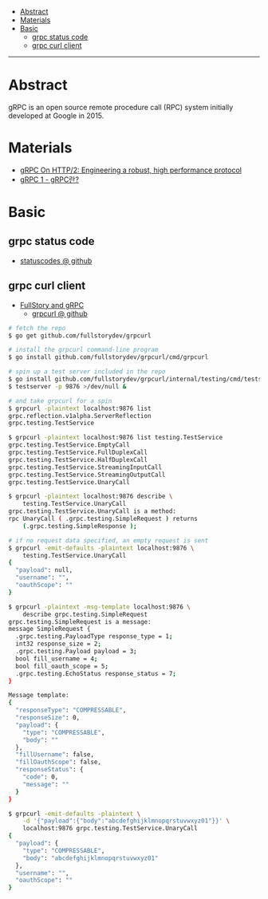 - [Abstract](#abstract)
- [Materials](#materials)
- [Basic](#basic)
  - [grpc status code](#grpc-status-code)
  - [grpc curl client](#grpc-curl-client)

-----

# Abstract

gRPC is an open source remote procedure call (RPC) system initially developed at
Google in 2015.

# Materials

* [gRPC On HTTP/2: Engineering a robust, high performance protocol](https://www.cncf.io/blog/2018/08/31/grpc-on-http-2-engineering-a-robust-high-performance-protocol/)
* [gRPC 1 - gRPC란?](https://chacha95.github.io/2020-06-15-gRPC1/)

# Basic

## grpc status code

* [statuscodes @ github](https://github.com/grpc/grpc/blob/master/doc/statuscodes.md)

## grpc curl client

* [FullStory and gRPC](https://bionic.fullstory.com/tale-of-grpcurl/)
  * [grpcurl @ github](https://github.com/fullstorydev/grpcurl)

```bash
# fetch the repo
$ go get github.com/fullstorydev/grpcurl

# install the grpcurl command-line program
$ go install github.com/fullstorydev/grpcurl/cmd/grpcurl

# spin up a test server included in the repo
$ go install github.com/fullstorydev/grpcurl/internal/testing/cmd/testserver
$ testserver -p 9876 >/dev/null &

# and take grpcurl for a spin
$ grpcurl -plaintext localhost:9876 list
grpc.reflection.v1alpha.ServerReflection
grpc.testing.TestService

$ grpcurl -plaintext localhost:9876 list testing.TestService
grpc.testing.TestService.EmptyCall
grpc.testing.TestService.FullDuplexCall
grpc.testing.TestService.HalfDuplexCall
grpc.testing.TestService.StreamingInputCall
grpc.testing.TestService.StreamingOutputCall
grpc.testing.TestService.UnaryCall

$ grpcurl -plaintext localhost:9876 describe \
    testing.TestService.UnaryCall
grpc.testing.TestService.UnaryCall is a method:
rpc UnaryCall ( .grpc.testing.SimpleRequest ) returns
    (.grpc.testing.SimpleResponse );

# if no request data specified, an empty request is sent
$ grpcurl -emit-defaults -plaintext localhost:9876 \
    testing.TestService.UnaryCall
{
  "payload": null,
  "username": "",
  "oauthScope": ""
}

$ grpcurl -plaintext -msg-template localhost:9876 \
    describe grpc.testing.SimpleRequest
grpc.testing.SimpleRequest is a message:
message SimpleRequest {
  .grpc.testing.PayloadType response_type = 1;
  int32 response_size = 2;
  .grpc.testing.Payload payload = 3;
  bool fill_username = 4;
  bool fill_oauth_scope = 5;
  .grpc.testing.EchoStatus response_status = 7;
}

Message template:
{
  "responseType": "COMPRESSABLE",
  "responseSize": 0,
  "payload": {
    "type": "COMPRESSABLE",
    "body": ""
  },
  "fillUsername": false,
  "fillOauthScope": false,
  "responseStatus": {
    "code": 0,
    "message": ""
  }
}

$ grpcurl -emit-defaults -plaintext \
    -d '{"payload":{"body":"abcdefghijklmnopqrstuvwxyz01"}}' \
    localhost:9876 grpc.testing.TestService.UnaryCall
{
  "payload": {
    "type": "COMPRESSABLE",
    "body": "abcdefghijklmnopqrstuvwxyz01"
  },
  "username": "",
  "oauthScope": ""
}
```
